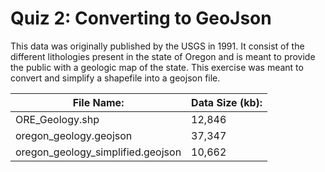 # Quiz 2: Converting to GeoJson
This data was originally published by the USGS in 1991. It consist of the different lithologies present in the state of Oregon and is meant to provide the public with a geologic map of the state. This exercise was meant to convert and simplify a shapefile into a geojson file.

| File Name: | Data Size (kb): |
| ------------- | ------------- |
| ORE_Geology.shp | 12,846 |
| oregon_geology.geojson | 37,347 |
| oregon_geology_simplified.geojson | 10,662 |
